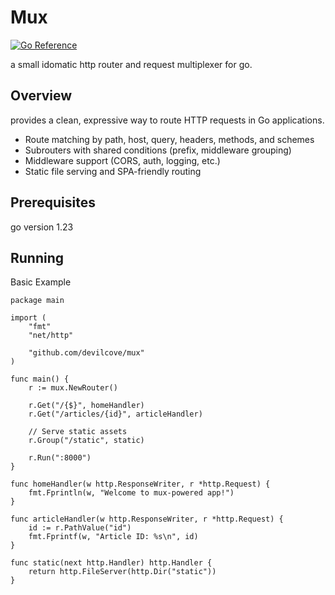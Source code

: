 # Mux
[![Go Reference](https://pkg.go.dev/badge/github.com/devilcove/mux?status.svg)](https://pkg.go.dev/github.com/devilcove/mux?tab=doc)  

a small idomatic http router and request multiplexer for go.
## Overview
provides a clean, expressive way to route HTTP requests in Go applications.  
* Route matching by path, host, query, headers, methods, and schemes
* Subrouters with shared conditions (prefix, middleware grouping)
* Middleware support (CORS, auth, logging, etc.)
* Static file serving and SPA-friendly routing
## Prerequisites
go version 1.23
## Running

Basic Example
```
package main

import (
	"fmt"
	"net/http"

	"github.com/devilcove/mux"
)

func main() {
	r := mux.NewRouter()

	r.Get("/{$}", homeHandler)
	r.Get("/articles/{id}", articleHandler)

	// Serve static assets
	r.Group("/static", static)

	r.Run(":8000")
}

func homeHandler(w http.ResponseWriter, r *http.Request) {
	fmt.Fprintln(w, "Welcome to mux-powered app!")
}

func articleHandler(w http.ResponseWriter, r *http.Request) {
	id := r.PathValue("id")
	fmt.Fprintf(w, "Article ID: %s\n", id)
}

func static(next http.Handler) http.Handler {
	return http.FileServer(http.Dir("static"))
}
```
